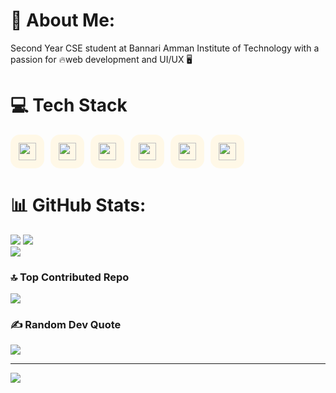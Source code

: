 # 💫 About Me:
Second Year CSE student at Bannari Amman Institute of Technology with a passion for 🔥web development and UI/UX 🖥️

# 💻 Tech Stack

<p align="left" style="display: flex; gap: 10px; flex-wrap: wrap;">
  <span style="display: inline-block; padding: 2px; background-color: #fff8e7; border-radius: 15px; width: 50px; height: 50px; display: flex; align-items: center; justify-content: center;">
    <img src="https://cdn.jsdelivr.net/gh/devicons/devicon/icons/c/c-original.svg" height="28" />
  </span>
  <span style="display: inline-block; padding: 2px; background-color: #fff8e7; border-radius: 15px; width: 50px; height: 50px; display: flex; align-items: center; justify-content: center;">
    <img src="https://cdn.jsdelivr.net/gh/devicons/devicon/icons/css3/css3-original.svg" height="28" />
  </span>
  <span style="display: inline-block; padding: 2px; background-color: #fff8e7; border-radius: 15px; width: 50px; height: 50px; display: flex; align-items: center; justify-content: center;">
    <img src="https://cdn.jsdelivr.net/gh/devicons/devicon/icons/java/java-original.svg" height="28" />
  </span>
  <span style="display: inline-block; padding: 2px; background-color: #fff8e7; border-radius: 15px; width: 50px; height: 50px; display: flex; align-items: center; justify-content: center;">
    <img src="https://cdn.jsdelivr.net/gh/devicons/devicon/icons/html5/html5-original.svg" height="28" />
  </span>
  <span style="display: inline-block; padding: 2px; background-color: #fff8e7; border-radius: 15px; width: 50px; height: 50px; display: flex; align-items: center; justify-content: center;">
    <img src="https://cdn.jsdelivr.net/gh/devicons/devicon/icons/javascript/javascript-original.svg" height="28" />
  </span>
  <span style="display: inline-block; padding: 2px; background-color: #fff8e7; border-radius: 15px; width: 50px; height: 50px; display: flex; align-items: center; justify-content: center;">
    <img src="https://cdn.jsdelivr.net/gh/devicons/devicon/icons/python/python-original.svg" height="28" />
  </span>
</p>



# 📊 GitHub Stats:
![](https://github-readme-stats.vercel.app/api?username=codeher-rahavi&theme=ambient_gradient&hide_border=true&include_all_commits=false&count_private=false)
![](https://nirzak-streak-stats.vercel.app/?user=codeher-rahavi&theme=ambient_gradient&hide_border=true)<br/>
![](https://github-readme-stats.vercel.app/api/top-langs/?username=codeher-rahavi&theme=ambient_gradient&hide_border=true&include_all_commits=false&count_private=false&layout=compact)
### 🔝 Top Contributed Repo
![](https://github-contributor-stats.vercel.app/api?username=codeher-rahavi&limit=5&theme=ambient_gradient&combine_all_yearly_contributions=true)


### ✍️ Random Dev Quote
![](https://quotes-github-readme.vercel.app/api?type=horizontal&theme=light) <br/>



---
[![](https://visitcount.itsvg.in/api?id=codeher-rahavi&icon=9&color=10)](https://visitcount.itsvg.in)

<!-- Proudly created with GPRM ( https://gprm.itsvg.in ) -->
